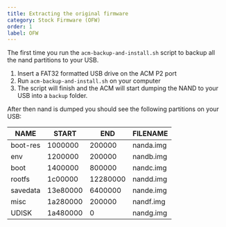 ```yaml
---
title: Extracting the original firmware
category: Stock Firmware (OFW)
order: 1
label: OFW
---
```


The first time you run the ```acm-backup-and-install.sh``` script to backup all the nand partitions to your USB.

1. Insert a FAT32 formatted USB drive on the ACM P2 port
2. Run ```acm-backup-and-install.sh``` on your computer
3. The script will finish and the ACM will start dumping the NAND to your USB into a ```backup``` folder.

After then nand is dumped you should see the following partitions on your USB:


| NAME       | START       | END          | FILENAME |    
| ---------- | ----------- | ------------ | --------- |
|boot-res    | 1000000     |  200000      | nanda.img |
|env         | 1200000     |  200000      | nandb.img |
|boot        | 1400000     |  800000      | nandc.img |
|rootfs      | 1c00000     |  12280000    | nandd.img |
|savedata    | 13e80000    |  6400000     | nande.img |
|misc        | 1a280000    |  200000      | nandf.img |
|UDISK       | 1a480000    |  0           | nandg.img |
